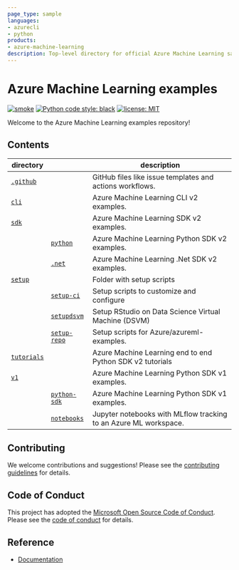 ```yaml
---
page_type: sample
languages:
- azurecli
- python
products:
- azure-machine-learning
description: Top-level directory for official Azure Machine Learning sample code and examples.
---
```


# Azure Machine Learning examples

[![smoke](https://github.com/Azure/azureml-examples/workflows/smoke/badge.svg)](https://github.com/Azure/azureml-examples/actions/workflows/smoke.yml)
[![Python code style: black](https://img.shields.io/badge/code%20style-black-000000.svg)](https://github.com/psf/black)
[![license: MIT](https://img.shields.io/badge/License-MIT-purple.svg)](LICENSE)

Welcome to the Azure Machine Learning examples repository!

## Contents

|directory||description|
|-|-|-|
|[`.github`](.github)||GitHub files like issue templates and actions workflows.|
|[`cli`](cli)||Azure Machine Learning CLI v2 examples.||
|[`sdk`](sdk)||Azure Machine Learning SDK v2 examples.||
||[`python`](sdk/python/)| Azure Machine Learning Python SDK v2 examples.|
||[`.net`](sdk/.net)| Azure Machine Learning .Net SDK v2 examples.|
|[`setup`](setup)||Folder with setup scripts|
||[`setup-ci`](setup/setup-ci)|Setup scripts to customize and configure ||an Azure Machine Learning compute instance.|
||[`setupdsvm`](setup/setup-dsvm/RStudio/)|Setup RStudio on Data Science Virtual Machine (DSVM)|
||[`setup-repo`](setup/setup-repo)|Setup scripts for Azure/azureml-examples.|
|[`tutorials`](tutorials/)||Azure Machine Learning end to end Python SDK v2 tutorials|
|[`v1`](v1)||Azure Machine Learning Python SDK v1 examples.|
||[`python-sdk`](v1/python-sdk)|Azure Machine Learning Python SDK v1 examples.|
||[`notebooks`](v1/notebooks)|Jupyter notebooks with MLflow tracking to an Azure ML workspace.|

## Contributing

We welcome contributions and suggestions! Please see the [contributing guidelines](CONTRIBUTING.md) for details.

## Code of Conduct

This project has adopted the [Microsoft Open Source Code of Conduct](https://opensource.microsoft.com/codeofconduct/). Please see the [code of conduct](CODE_OF_CONDUCT.md) for details.

## Reference
 
- [Documentation](https://docs.microsoft.com/azure/machine-learning)
 
